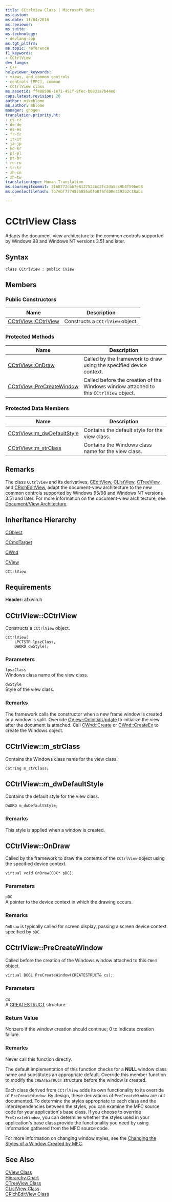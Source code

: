 ```yaml
---
title: CCtrlView Class | Microsoft Docs
ms.custom: 
ms.date: 11/04/2016
ms.reviewer: 
ms.suite: 
ms.technology:
- devlang-cpp
ms.tgt_pltfrm: 
ms.topic: reference
f1_keywords:
- CCtrlView
dev_langs:
- C++
helpviewer_keywords:
- views, and common controls
- controls [MFC], common
- CCtrlView class
ms.assetid: ff488596-1e71-451f-8fec-b0831a7b44e0
caps.latest.revision: 20
author: mikeblome
ms.author: mblome
manager: ghogen
translation.priority.ht:
- cs-cz
- de-de
- es-es
- fr-fr
- it-it
- ja-jp
- ko-kr
- pl-pl
- pt-br
- ru-ru
- tr-tr
- zh-cn
- zh-tw
translationtype: Human Translation
ms.sourcegitcommit: 3168772cbb7e8127523bc2fc2da5cc9b4f59beb8
ms.openlocfilehash: 7b7ebf7774826855a0fa8f6fd00e3192b2c38abc

---
```

# CCtrlView Class
Adapts the document-view architecture to the common controls supported by Windows 98 and Windows NT versions 3.51 and later.  
  
## Syntax  
  
```  
class CCtrlView : public CView  
```  
  
## Members  
  
### Public Constructors  
  
|Name|Description|  
|----------|-----------------|  
|[CCtrlView::CCtrlView](#cctrlview__cctrlview)|Constructs a `CCtrlView` object.|  
  
### Protected Methods  
  
|Name|Description|  
|----------|-----------------|  
|[CCtrlView::OnDraw](#cctrlview__ondraw)|Called by the framework to draw using the specified device context.|  
|[CCtrlView::PreCreateWindow](#cctrlview__precreatewindow)|Called before the creation of the Windows window attached to this `CCtrlView` object.|  
  
### Protected Data Members  
  
|Name|Description|  
|----------|-----------------|  
|[CCtrlView::m_dwDefaultStyle](#cctrlview__m_dwdefaultstyle)|Contains the default style for the view class.|  
|[CCtrlView::m_strClass](#cctrlview__m_strclass)|Contains the Windows class name for the view class.|  
  
## Remarks  
 The class `CCtrlView` and its derivatives, [CEditView](../../mfc/reference/ceditview-class.md), [CListView](../../mfc/reference/clistview-class.md), [CTreeView](../../mfc/reference/ctreeview-class.md), and [CRichEditView](../../mfc/reference/cricheditview-class.md), adapt the document-view architecture to the new common controls supported by Windows 95/98 and Windows NT versions 3.51 and later. For more information on the document-view architecture, see [Document/View Architecture](../../mfc/document-view-architecture.md).  
  
## Inheritance Hierarchy  
 [CObject](../../mfc/reference/cobject-class.md)  
  
 [CCmdTarget](../../mfc/reference/ccmdtarget-class.md)  
  
 [CWnd](../../mfc/reference/cwnd-class.md)  
  
 [CView](../../mfc/reference/cview-class.md)  
  
 `CCtrlView`  
  
## Requirements  
 **Header:** afxwin.h  
  
##  <a name="cctrlview__cctrlview"></a>  CCtrlView::CCtrlView  
 Constructs a `CCtrlView` object.  
  
```  
CCtrlView(
    LPCTSTR lpszClass,  
    DWORD dwStyle);
```  
  
### Parameters  
 `lpszClass`  
 Windows class name of the view class.  
  
 `dwStyle`  
 Style of the view class.  
  
### Remarks  
 The framework calls the constructor when a new frame window is created or a window is split. Override [CView::OnInitialUpdate](../../mfc/reference/cview-class.md#cview__oninitialupdate) to initialize the view after the document is attached. Call [CWnd::Create](../../mfc/reference/cwnd-class.md#cwnd__create) or [CWnd::CreateEx](../../mfc/reference/cwnd-class.md#cwnd__createex) to create the Windows object.  
  
##  <a name="cctrlview__m_strclass"></a>  CCtrlView::m_strClass  
 Contains the Windows class name for the view class.  
  
```  
CString m_strClass;  
```  
  
##  <a name="cctrlview__m_dwdefaultstyle"></a>  CCtrlView::m_dwDefaultStyle  
 Contains the default style for the view class.  
  
```  
DWORD m_dwDefaultStyle;  
```  
  
### Remarks  
 This style is applied when a window is created.  
  
##  <a name="cctrlview__ondraw"></a>  CCtrlView::OnDraw  
 Called by the framework to draw the contents of the `CCtrlView` object using the specified device context.  
  
```  
virtual void OnDraw(CDC* pDC);
```  
  
### Parameters  
 `pDC`  
 A pointer to the device context in which the drawing occurs.  
  
### Remarks  
 `OnDraw` is typically called for screen display, passing a screen device context specified by `pDC`.  
  
##  <a name="cctrlview__precreatewindow"></a>  CCtrlView::PreCreateWindow  
 Called before the creation of the Windows window attached to this `CWnd` object.  
  
```  
virtual BOOL PreCreateWindow(CREATESTRUCT& cs);
```  
  
### Parameters  
 *cs*  
 A [CREATESTRUCT](http://msdn.microsoft.com/library/windows/desktop/ms632603) structure.  
  
### Return Value  
 Nonzero if the window creation should continue; 0 to indicate creation failure.  
  
### Remarks  
 Never call this function directly.  
  
 The default implementation of this function checks for a **NULL** window class name and substitutes an appropriate default. Override this member function to modify the `CREATESTRUCT` structure before the window is created.  
  
 Each class derived from `CCtrlView` adds its own functionality to its override of `PreCreateWindow`. By design, these derivations of `PreCreateWindow` are not documented. To determine the styles appropriate to each class and the interdependencies between the styles, you can examine the MFC source code for your application's base class. If you choose to override `PreCreateWindow`, you can determine whether the styles used in your application's base class provide the functionality you need by using information gathered from the MFC source code.  
  
 For more information on changing window styles, see the [Changing the Styles of a Window Created by MFC](../../mfc/changing-the-styles-of-a-window-created-by-mfc.md).  
  
## See Also  
 [CView Class](../../mfc/reference/cview-class.md)   
 [Hierarchy Chart](../../mfc/hierarchy-chart.md)   
 [CTreeView Class](../../mfc/reference/ctreeview-class.md)   
 [CListView Class](../../mfc/reference/clistview-class.md)   
 [CRichEditView Class](../../mfc/reference/cricheditview-class.md)



<!--HONumber=Jan17_HO2-->


